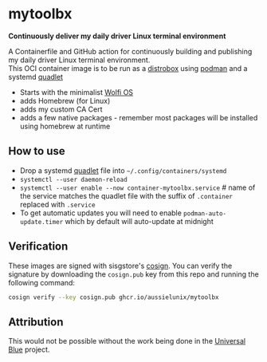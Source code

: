 # mytoolbx

**Continuously deliver my daily driver Linux terminal environment**

A Containerfile and GitHub action for continuously building and publishing my daily driver Linux terminal environment.  
This OCI container image is to be run as a [distrobox](https://github.com/89luca89/distrobox) using [podman](https://podman.io/) and a systemd [quadlet](https://docs.podman.io/en/latest/markdown/podman-systemd.unit.5.html)

- Starts with the minimalist [Wolfi OS](https://github.com/chainguard-images/images/tree/main/images/wolfi-base)
- adds Homebrew (for Linux)
- adds my custom CA Cert
- adds a few native packages - remember most packages will be installed using homebrew at runtime

## How to use

- Drop a systemd [quadlet](https://github.com/ublue-os/toolboxes/blob/main/quadlets/wolfi-toolbox/wolfi-dx-distrobox-quadlet.container) file into `~/.config/containers/systemd`
- `systemctl --user daemon-reload`
- `systemctl --user enable --now container-mytoolbx.service`  # name of the service matches the quadlet file with the suffix of `.container` replaced with `.service`
- To get automatic updates you will need to enable `podman-auto-update.timer` which by default will auto-update at midnight

## Verification

These images are signed with sisgstore's [cosign](https://docs.sigstore.dev/cosign/overview/). You can verify the signature by downloading the `cosign.pub` key from this repo and running the following command:

```bash
cosign verify --key cosign.pub ghcr.io/aussielunix/mytoolbx
```

## Attribution

This would not be possible without the work being done in the [Universal Blue](https://github.com/ublue-os/toolboxes/tree/main/toolboxes/wolfi-toolbox) project.

